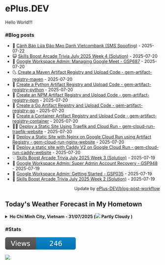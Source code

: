 # ePlus.DEV

Hello World!!!

### #Blog posts

- 🧰 [Cảnh Báo Lừa Đảo Mạo Danh Vietcombank &lpar;SMS Spoofing&rpar;](https://eplus.dev/canh-bao-lua-dao-mao-danh-vietcombank-sms-spoofing) - 2025-07-22 
- 😺 [Skills Boost Arcade Trivia July 2025 Week 4 &lpar;Solution&rpar;](https://eplus.dev/skills-boost-arcade-trivia-july-2025-week-4-solution) - 2025-07-20 
- 🗽 [Google Workspace Admin: Managing Google Meet - GSP687](https://eplus.dev/google-workspace-admin-managing-google-meet-gsp687) - 2025-07-20 
- 🌜 [Create a Maven Artifact Registry and Upload Code - gem-artifact-registry-maven](https://eplus.dev/create-a-maven-artifact-registry-and-upload-code-gem-artifact-registry-maven) - 2025-07-20 
- 📝 [Create a Python Artifact Registry and Upload Code - gem-artifact-registry-python](https://eplus.dev/create-a-python-artifact-registry-and-upload-code-gem-artifact-registry-python) - 2025-07-20 
- 🚀 [Create an NPM Artifact Registry and Upload Code - gem-artifact-registry-npm](https://eplus.dev/create-an-npm-artifact-registry-and-upload-code-gem-artifact-registry-npm) - 2025-07-20 
- 💼 [Create a Go Artifact Registry and Upload Code - gem-artifact-registry-go](https://eplus.dev/create-a-go-artifact-registry-and-upload-code-gem-artifact-registry-go) - 2025-07-20 
- 🦣 [Create a Container Artifact Registry and Upload Code - gem-artifact-registry-container](https://eplus.dev/create-a-container-artifact-registry-and-upload-code-gem-artifact-registry-container) - 2025-07-20 
- 👨‍🏫 [Deploy a Static Site Using Traefik and Cloud Run - gem-cloud-run-traefik-website](https://eplus.dev/deploy-a-static-site-using-traefik-and-cloud-run-gem-cloud-run-traefik-website) - 2025-07-20 
- 🔭 [Deploy a Static Site with Nginx on Google Cloud Run using Artifact Registry - gem-cloud-run-nginx-website](https://eplus.dev/deploy-a-static-site-with-nginx-on-google-cloud-run-using-artifact-registry-gem-cloud-run-nginx-website) - 2025-07-20 
- 🤡 [Deploy a static site with Caddy V2 on Google Cloud Run - gem-cloud-run-caddy-website](https://eplus.dev/deploy-a-static-site-with-caddy-v2-on-google-cloud-run-gem-cloud-run-caddy-website) - 2025-07-20 
- 💡 [Skills Boost Arcade Trivia July 2025 Week 3 &lpar;Solution&rpar;](https://eplus.dev/skills-boost-arcade-trivia-july-2025-week-3-solution) - 2025-07-19 
- 🦣 [Google Workspace Admin: Super Admin Account Recovery - GSP948](https://eplus.dev/google-workspace-admin-super-admin-account-recovery-gsp948) - 2025-07-19 
- 💪 [Google Workspace Admin: Getting Started - GSP035](https://eplus.dev/google-workspace-admin-getting-started-gsp035) - 2025-07-19 
- 🤡 [Skills Boost Arcade Trivia July 2025 Week 2 &lpar;Solution&rpar;](https://eplus.dev/skills-boost-arcade-trivia-july-2025-week-2-solution) - 2025-07-19 


<div align="right">
    Update by <a target="_blank" href="https://github.com/ePlus-DEV/blog-post-workflow">ePlus-DEV/blog-post-workflow</a>
</div>


## Today's Weather Forecast in My Hometown



<details>
    <summary><b>Ho Chi Minh City, Vietnam - 31/07/2025 (<img src="https://cdn.weatherapi.com/weather/64x64/day/116.png" width="25" /> Partly Cloudy )</b>
    </summary>

    
<table>
    <tr>
        <th>Hour</th>
        <td>00:00</td><td>01:00</td><td>02:00</td><td>03:00</td><td>04:00</td><td>05:00</td><td>06:00</td><td>07:00</td><td>08:00</td><td>09:00</td><td>10:00</td><td>11:00</td><td>12:00</td><td>13:00</td><td>14:00</td><td>15:00</td><td>16:00</td><td>17:00</td><td>18:00</td><td>19:00</td><td>20:00</td><td>21:00</td><td>22:00</td><td>23:00</td>
    </tr>
    <tr>
        <th>Weather</th>
        <td><img src="https://cdn.weatherapi.com/weather/64x64/night/113.png"></img></td><td><img src="https://cdn.weatherapi.com/weather/64x64/night/113.png"></img></td><td><img src="https://cdn.weatherapi.com/weather/64x64/night/113.png"></img></td><td><img src="https://cdn.weatherapi.com/weather/64x64/night/116.png"></img></td><td><img src="https://cdn.weatherapi.com/weather/64x64/night/116.png"></img></td><td><img src="https://cdn.weatherapi.com/weather/64x64/night/116.png"></img></td><td><img src="https://cdn.weatherapi.com/weather/64x64/day/113.png"></img></td><td><img src="https://cdn.weatherapi.com/weather/64x64/day/113.png"></img></td><td><img src="https://cdn.weatherapi.com/weather/64x64/day/116.png"></img></td><td><img src="https://cdn.weatherapi.com/weather/64x64/day/116.png"></img></td><td><img src="https://cdn.weatherapi.com/weather/64x64/day/122.png"></img></td><td><img src="https://cdn.weatherapi.com/weather/64x64/day/116.png"></img></td><td><img src="https://cdn.weatherapi.com/weather/64x64/day/176.png"></img></td><td><img src="https://cdn.weatherapi.com/weather/64x64/day/116.png"></img></td><td><img src="https://cdn.weatherapi.com/weather/64x64/day/176.png"></img></td><td><img src="https://cdn.weatherapi.com/weather/64x64/day/116.png"></img></td><td><img src="https://cdn.weatherapi.com/weather/64x64/day/116.png"></img></td><td><img src="https://cdn.weatherapi.com/weather/64x64/day/116.png"></img></td><td><img src="https://cdn.weatherapi.com/weather/64x64/day/116.png"></img></td><td><img src="https://cdn.weatherapi.com/weather/64x64/night/116.png"></img></td><td><img src="https://cdn.weatherapi.com/weather/64x64/night/113.png"></img></td><td><img src="https://cdn.weatherapi.com/weather/64x64/night/113.png"></img></td><td><img src="https://cdn.weatherapi.com/weather/64x64/night/113.png"></img></td><td><img src="https://cdn.weatherapi.com/weather/64x64/night/113.png"></img></td>
    </tr>
    <tr>
        <th>Condition</th>
        <td width="200px">Clear </td><td width="200px">Clear </td><td width="200px">Clear </td><td width="200px">Partly Cloudy </td><td width="200px">Partly Cloudy </td><td width="200px">Partly Cloudy </td><td width="200px">Sunny</td><td width="200px">Sunny</td><td width="200px">Partly Cloudy </td><td width="200px">Partly Cloudy </td><td width="200px">Overcast </td><td width="200px">Partly Cloudy </td><td width="200px">Patchy rain nearby</td><td width="200px">Partly Cloudy </td><td width="200px">Patchy rain nearby</td><td width="200px">Partly Cloudy </td><td width="200px">Partly Cloudy </td><td width="200px">Partly Cloudy </td><td width="200px">Partly Cloudy </td><td width="200px">Partly Cloudy </td><td width="200px">Clear </td><td width="200px">Clear </td><td width="200px">Clear </td><td width="200px">Clear </td>
    </tr>
    <tr>
        <th>Temperature</th>
        <td>27.6 °C</td><td>27.2 °C</td><td>27.1 °C</td><td>26.9 °C</td><td>27.3 °C</td><td>26.5 °C</td><td>26.6 °C</td><td>27.7 °C</td><td>29.3 °C</td><td>31.2 °C</td><td>33 °C</td><td>34.6 °C</td><td>34.7 °C</td><td>33.9 °C</td><td>33.4 °C</td><td>33.8 °C</td><td>32.9 °C</td><td>32.8 °C</td><td>31.9 °C</td><td>30.5 °C</td><td>29.6 °C</td><td>28.8 °C</td><td>28.2 °C</td><td>27.7 °C</td>
    </tr>
    <tr>
        <th>Wind</th>
        <td>16.9 kph</td><td>16.6 kph</td><td>15.8 kph</td><td>14.4 kph</td><td>12.2 kph</td><td>13 kph</td><td>13 kph</td><td>15.5 kph</td><td>20.5 kph</td><td>22.7 kph</td><td>23.4 kph</td><td>24.1 kph</td><td>25.2 kph</td><td>21.2 kph</td><td>20.9 kph</td><td>20.2 kph</td><td>20.9 kph</td><td>18.7 kph</td><td>19.4 kph</td><td>21.2 kph</td><td>20.5 kph</td><td>18.7 kph</td><td>18.7 kph</td><td>19.1 kph</td>
    </tr>
</table>


<div align="right">
    Updated at: 2025-07-30T21:25:52Z - by <a target="_blank"
        href="https://github.com/ePlus-DEV/weather-forecast">ePlus-DEV/weather-forecast</a>
</div>
</details>


### #Stats

[![Image of counter](https://github.com/ePlus-DEV/view-counter/blob/main/svg/685088620/badge.svg)](https://github.com/ePlus-DEV/view-counter/blob/main/readme/685088620/week.md)

![](https://komarev.com/ghpvc/?username=ePlus-DEV&style=for-the-badge)
